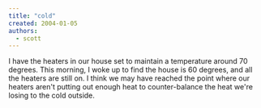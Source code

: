 ```yaml
---
title: "cold"
created: 2004-01-05
authors:
  - scott
---
```


I have the heaters in our house set to maintain a temperature around 70 degrees. This morning, I woke up to find the house is 60 degrees, and all the heaters are still on. I think we may have reached the point where our heaters aren't putting out enough heat to counter-balance the heat we're losing to the cold outside.
